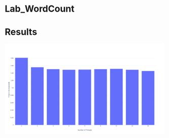 # Lab_WordCount

# Results

![](https://github.com/MarkiianAtUCU/Lab_WordCount/blob/master/plot.png)
